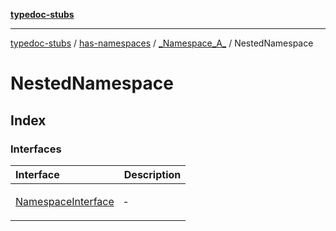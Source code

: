 [**typedoc-stubs**](../../../../../index.md)

***

[typedoc-stubs](../../../../../index.md) / [has-namespaces](../../../../index.md) / [\_Namespace\_A\_](../../index.md) / NestedNamespace

# NestedNamespace

## Index

### Interfaces

<table>
<thead>
<tr>
<th align="left">Interface</th>
<th align="left">Description</th>
</tr>
</thead>
<tbody>
<tr>
<td>

[NamespaceInterface](interfaces/NamespaceInterface.md)

</td>
<td>

&hyphen;

</td>
</tr>
</tbody>
</table>
